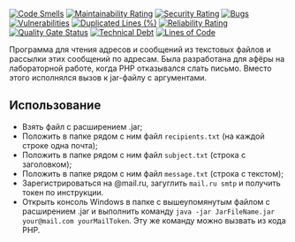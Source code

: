 [![Code Smells][code_smells_badge]][code_smells_link]
[![Maintainability Rating][maintainability_rating_badge]][maintainability_rating_link]
[![Security Rating][security_rating_badge]][security_rating_link]
[![Bugs][bugs_badge]][bugs_link]
[![Vulnerabilities][vulnerabilities_badge]][vulnerabilities_link]
[![Duplicated Lines (%)][duplicated_lines_density_badge]][duplicated_lines_density_link]
[![Reliability Rating][reliability_rating_badge]][reliability_rating_link]
[![Quality Gate Status][quality_gate_status_badge]][quality_gate_status_link]
[![Technical Debt][technical_debt_badge]][technical_debt_link]
[![Lines of Code][lines_of_code_badge]][lines_of_code_link]

Программа для чтения адресов и сообщений из текстовых файлов и рассылки этих сообщений по адресам. Была разработана для
афёры на лабораторной работе, когда PHP отказывался слать письмо. Вместо этого исполнялся вызов к jar-файлу с
аргументами.

## Использование

* Взять файл с расширением .jar;
* Положить в папке рядом с ним файл `recipients.txt` (на каждой строке одна почта);
* Положить в папке рядом с ним файл `subject.txt` (строка с заголовком);
* Положить в папке рядом с ним файл `message.txt` (строка с текстом);
* Зарегистрироваться на @mail.ru, загуглить `mail.ru smtp` и получить токен по инструкции.
* Открыть консоль Windows в папке с вышеупомянутым файлом с расширением .jar и выполнить
  команду `java -jar JarFileName.jar your@mail.com yourMailToken`. Эту же команду можно вызвать из кода PHP.

<!----------------------------------------------------------------------------->

[code_smells_badge]: https://sonarcloud.io/api/project_badges/measure?project=Hummel009_Simple-Mailer&metric=code_smells

[code_smells_link]: https://sonarcloud.io/summary/overall?id=Hummel009_Simple-Mailer

[maintainability_rating_badge]: https://sonarcloud.io/api/project_badges/measure?project=Hummel009_Simple-Mailer&metric=sqale_rating

[maintainability_rating_link]: https://sonarcloud.io/summary/overall?id=Hummel009_Simple-Mailer

[security_rating_badge]: https://sonarcloud.io/api/project_badges/measure?project=Hummel009_Simple-Mailer&metric=security_rating

[security_rating_link]: https://sonarcloud.io/summary/overall?id=Hummel009_Simple-Mailer

[bugs_badge]: https://sonarcloud.io/api/project_badges/measure?project=Hummel009_Simple-Mailer&metric=bugs

[bugs_link]: https://sonarcloud.io/summary/overall?id=Hummel009_Simple-Mailer

[vulnerabilities_badge]: https://sonarcloud.io/api/project_badges/measure?project=Hummel009_Simple-Mailer&metric=vulnerabilities

[vulnerabilities_link]: https://sonarcloud.io/summary/overall?id=Hummel009_Simple-Mailer

[duplicated_lines_density_badge]: https://sonarcloud.io/api/project_badges/measure?project=Hummel009_Simple-Mailer&metric=duplicated_lines_density

[duplicated_lines_density_link]: https://sonarcloud.io/summary/overall?id=Hummel009_Simple-Mailer

[reliability_rating_badge]: https://sonarcloud.io/api/project_badges/measure?project=Hummel009_Simple-Mailer&metric=reliability_rating

[reliability_rating_link]: https://sonarcloud.io/summary/overall?id=Hummel009_Simple-Mailer

[quality_gate_status_badge]: https://sonarcloud.io/api/project_badges/measure?project=Hummel009_Simple-Mailer&metric=alert_status

[quality_gate_status_link]: https://sonarcloud.io/summary/overall?id=Hummel009_Simple-Mailer

[technical_debt_badge]: https://sonarcloud.io/api/project_badges/measure?project=Hummel009_Simple-Mailer&metric=sqale_index

[technical_debt_link]: https://sonarcloud.io/summary/overall?id=Hummel009_Simple-Mailer

[lines_of_code_badge]: https://sonarcloud.io/api/project_badges/measure?project=Hummel009_Simple-Mailer&metric=ncloc

[lines_of_code_link]: https://sonarcloud.io/summary/overall?id=Hummel009_Simple-Mailer

